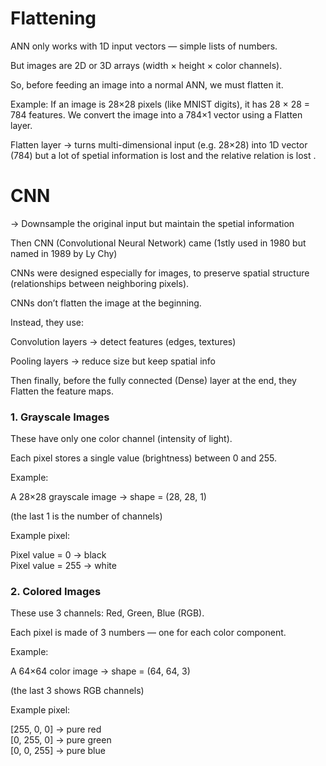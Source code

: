 <h1>Flattening</h1>


ANN only works with 1D input vectors — simple lists of numbers.

But images are 2D or 3D arrays (width × height × color channels).

So, before feeding an image into a normal ANN, we must flatten it.

Example:
If an image is 28×28 pixels (like MNIST digits), it has
28 × 28 = 784 features.
We convert the image into a 784×1 vector using a Flatten layer.

 Flatten layer → turns multi-dimensional input (e.g. 28×28) into 1D vector (784) but a lot of spetial information is lost and the relative relation is lost . 

<h1>CNN</h1>

-> Downsample the original input but maintain the spetial information


Then CNN (Convolutional Neural Network) came (1stly used in 1980 but named in 1989 by Ly Chy)

CNNs were designed especially for images, to preserve spatial structure (relationships between neighboring pixels).

CNNs don’t flatten the image at the beginning.

Instead, they use:

Convolution layers → detect features (edges, textures)

Pooling layers → reduce size but keep spatial info

Then finally, before the fully connected (Dense) layer at the end, they Flatten the feature maps.


<h3>1. Grayscale Images</h3>

These have only one color channel (intensity of light).

Each pixel stores a single value (brightness) between 0 and 255.

Example:

A 28×28 grayscale image → shape = (28, 28, 1)

(the last 1 is the number of channels)

 Example pixel:

Pixel value = 0 → black  
Pixel value = 255 → white  


<h3> 2. Colored Images </h3>

These use 3 channels: Red, Green, Blue (RGB).

Each pixel is made of 3 numbers — one for each color component.

Example:

A 64×64 color image → shape = (64, 64, 3)

(the last 3 shows RGB channels)

Example pixel:

[255, 0, 0] → pure red  
[0, 255, 0] → pure green  
[0, 0, 255] → pure blue  

